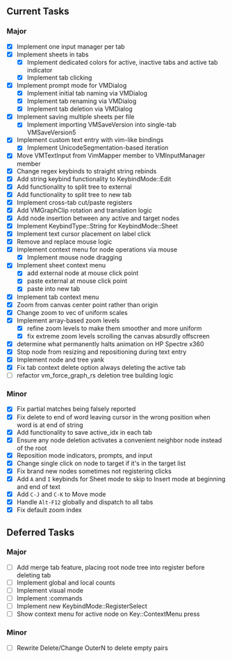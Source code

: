 ## Current Tasks
### Major
- [x] Implement one input manager per tab
- [x] Implement sheets in tabs
    - [x] Implement dedicated colors for active, inactive tabs and active tab indicator
    - [x] Implement tab clicking
- [x] Implement prompt mode for VMDialog
    - [x] Implement initial tab naming via VMDialog
    - [x] Implement tab renaming via VMDialog
    - [x] Implement tab deletion via VMDialog
- [x] Implement saving multiple sheets per file
    - [x] Implement importing VMSaveVersion into single-tab VMSaveVersion5
- [x] Implement custom text entry with vim-like bindings
    - [x] Implement UnicodeSegmentation-based iteration
- [x] Move VMTextInput from VimMapper member to VMInputManager member
- [x] Change regex keybinds to straight string rebinds
- [x] Add string keybind functionality to KeybindMode::Edit
- [x] Add functionality to split tree to external
- [x] Add functionality to split tree to new tab
- [x] Implement cross-tab cut/paste registers 
- [x] Add VMGraphClip rotation and translation logic
- [x] Add node insertion between any active and target nodes
- [x] Implement KeybindType::String for KeybindMode::Sheet
- [x] Implement text cursor placement on label click
- [x] Remove and replace mouse logic
- [x] Implement context menu for node operations via mouse
    - [x] Implement mouse node dragging
- [x] Implement sheet context menu
    - [x] add external node at mouse click point
    - [x] paste external at mouse click point
    - [x] paste into new tab
- [x] Implement tab context menu
- [x] Zoom from canvas center point rather than origin
- [x] Change zoom to vec of uniform scales
- [x] Implement array-based zoom levels
    - [x] refine zoom levels to make them smoother and more uniform
    - [x] fix extreme zoom levels scrolling the canvas absurdly offscreen
- [x] determine what permanently halts animation on HP Spectre x360
- [x] Stop node from resizing and repositioning during text entry
- [x] Implement node and tree yank
- [x] Fix tab context delete option always deleting the active tab
- [ ] refactor vm_force_graph_rs deletion tree building logic

### Minor
- [x] Fix partial matches being falsely reported
- [x] Fix delete to end of word leaving cursor in the wrong position when word is at end of string
- [x] Add functionality to save active_idx in each tab
- [x] Ensure any node deletion activates a convenient neighbor node instead of the root
- [x] Reposition mode indicators, prompts, and input
- [x] Change single click on node to target if it's in the target list
- [x] Fix brand new nodes sometimes not registering clicks
- [x] Add `A` and `I` keybinds for Sheet mode to skip to Insert mode at beginning and end of text
- [x] Add `C-J` and `C-K` to Move mode
- [x] Handle `Alt-F12` globally and dispatch to all tabs
- [x] Fix default zoom index

## Deferred Tasks
### Major
- [ ] Add merge tab feature, placing root node tree into register before deleting tab
- [ ] Implement global and local counts
- [ ] Implement visual mode
- [ ] Implement :commands
- [ ] Implement new KeybindMode::RegisterSelect
- [ ] Show context menu for active node on Key::ContextMenu press

### Minor
- [ ] Rewrite Delete/Change OuterN to delete empty pairs